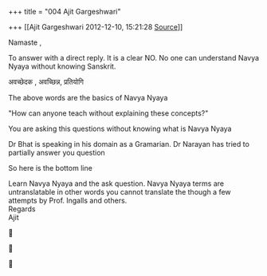 +++
title = "004 Ajit Gargeshwari"

+++
[[Ajit Gargeshwari	2012-12-10, 15:21:28 [Source](https://groups.google.com/g/bvparishat/c/1Ld1OOJ4jEo)]]



Namaste ,  
  
To answer with a direct reply. It is a clear NO. No one can understand Navya Nyaya without knowing Sanskrit.  

  
अवच्छेदक , अवच्छिन्न, प्रतियोगि  

The above words are the basics of Navya Nyaya  
  
"How can anyone teach without explaining these concepts?"  
  
You are asking this questions without knowing what is Navya Nyaya  
  
Dr Bhat is speaking in his domain as a Gramarian. Dr Narayan has tried to partially answer you question  
  
So here is the bottom line  
  
Learn Navya Nyaya and the ask question. Navya Nyaya terms are untranslatable in other words you cannot translate the though a few attempts by Prof. Ingalls and others.  
Regards  
Ajit  
  
  







